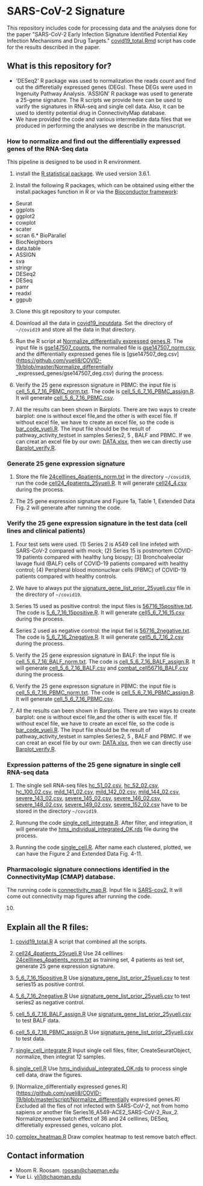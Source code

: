 # SARS-CoV-2 Signature

This repository includes code for processing data and the analyses done for the paper "SARS-CoV-2 Early Infection Signature Identified Potential Key Infection Mechanisms and Drug Targets." [covid19_total.Rmd](https://github.com/yueli8/COVID-19/blob/master/covid19_total.Rmd) script has code for the results described in the paper.


## What is this repository for?

* 'DESeq2' R package was used to normalization the reads count and find out the differetially expressed genes (DEGs). These DEGs were used in Ingenuity Pathway Analysis. 'ASSIGN' R package was used to generate a 25-gene signature. The R scripts we provide here can be used to varify the signatures in RNA-seq and single cell data. Also, it can be used to identity potential drug in ConnectivityMap database. 
* We have provided the code and various intermediate data files that we produced in performing the analyses we describe in the manuscript.


### How to normalize and find out the differentially expressed genes of the RNA-Seq data

This pipeline is designed to be used in R environment.

1. install the [R statistical package](https://www.r-project.org/). We used version 3.6.1.

2. Install the following R packages, which can be obtained using either the install.packages function in R or via the [Bioconductor framework](http://www.bioconductor.org/):

* Seurat
* ggplots
* ggplot2
* cowplot
* scater
* scran
6.* BioParallel
* BiocNeighbors
* data.table
* ASSIGN
* sva
* stringr
* DESeq2
* DESeq
* pamr
* readxl
* ggpub

3. Clone this git repository to your computer.

4. Download all the data in [covid19_inputdata](https://drive.google.com/drive/folders/1mIFiEcPm3o5FEkeBD4v3MaGjM0xazGbx). Set the directory of ```~/covid19``` and store all the data in that directory.

5. Run the R script at [Normalize_differentially expressed genes.R](https://github.com/yueli8/COVID-19/blob/master/script/Normalize_differentially_expressed_genes.R). The input file is [gse147507_counts](https://github.com/yueli8/COVID-19/blob/master/input_files/gse147507_counts), the normalied file is [gse147507_norm.csv](https://github.com/yueli8/COVID-19/blob/master/Normalize_differentially_expressed_genes/gse147507_norm.csv), and the differentially expressed genes file is [gse147507_deg.csv](https://github.com/yueli8/COVID-19/blob/master/Normalize_differentially _expressed_genes/gse147507_deg.csv) during the process.

6. Verify the 25 gene expresson signature in PBMC: the input file is [cell_5_6_7_16_PBMC_norm.txt](https://github.com/yueli8/COVID-19/blob/master/input_files/cell_5_6_7_16_PBMC_norm.txt). The code is [cell_5_6_7_16_PBMC_assign.R](https://github.com/yueli8/COVID-19/blob/master/PBMC/cell_5_6_7_16_PBMC_assign.R). It will generate [cell_5_6_7_16_PBMC.csv](https://github.com/yueli8/COVID-19/blob/master/input_files/cell_5_6_7_16_PBMC.csv).

7. All the results can been shown in Barplots. There are two ways to create barplot: one is without excel file,and the other is with excel file. If without excel file, we have to create an excel file, so the code is [bar_code_yueli.R](https://github.com/yueli8/COVID-19/blob/master/bar_code_yueli/bar_code_yueli.R). The input file should be the result of pathway_activity_testset in samples Series2, 5 , BALF and PBMC. If we can creat an excel file by our own: [DATA.xlsx](https://github.com/yueli8/COVID-19/blob/master/input_files/DATA.xlsx), then we can directly use [Barplot_verify.R](https://github.com/yueli8/COVID-19/blob/master/Barplot_verify/Barplot_verify.R). 

### Generate 25 gene expression signature

1. Store the file [24celllines_4patients_norm.txt](https://github.com/yueli8/COVID-19/blob/master/25_gene_expression_signature/24celllines_4patients_norm.txt) in the directory ```~/covid19```, run the code [cell24_4patients_25yueli.R](https://github.com/yueli8/COVID-19/blob/master/script/cell24_4patients_25yueli.R). It will generate [cell24_4.csv](https://github.com/yueli8/COVID-19/blob/master/25_gene_expression_signature/cell24_4.csv) during the process.

2. The 25 gene expression signature and Figure 1a, Table 1, Extended Data Fig. 2 will generate after running the code.

### Verify the 25 gene expression signature in the test data (cell lines and clinical patients)

1. Four test sets were used. (1) Series 2 is A549 cell line infeted with SARS-CoV-2 compared with mock; (2) Series 15 is postmortem COVID-19 patients compared with healthy lung biospy; (3) Bronchoalveolar lavage fluid (BALF) cells of COVID-19 patients compared with healthy control; (4) Peripheral blood mononuclear cells (PBMC) of COVID-19 patients compared with healthy controls.

2. We have to always put the [signature_gene_list_prior_25yueli.csv](https://github.com/yueli8/COVID-19/blob/master/input_files/signature_gene_list_prior_25yueli.csv) file in the directory of ```~/covid19```.

3. Series 15 used as positive control: the input files is [56716_15positive.txt](ttps://github.com/yueli8/COVID-19/blob/master/Series15/56716_15positive.txt). The code is [5_6_7_16_15positive.R](https://github.com/yueli8/COVID-19/blob/master/Series15/5_6_7_16_15positive.R). It will generate [cell5_6_7_16_15.csv](https://github.com/yueli8/COVID-19/blob/master/Series15/cell5_6_7_16_15.csv) during the process.

4. Series 2 used as negative control: the input fiel is [56716_2negative.txt](https://github.com/yueli8/COVID-19/blob/master/Series2/56716_2negative.txt). The code is [5_6_7_16_2negative.R](https://github.com/yueli8/COVID-19/blob/master/Series2/5_6_7_16_2negative.R). It will generate [cell5_6_7_16_2.csv](https://github.com/yueli8/COVID-19/blob/master/Series2/cell5_6_7_16_2.csv) during the process.

5. Verify the 25 gene expression signature in BALF: the input file is [cell_5_6_7_16_BALF_norm.txt](https://github.com/yueli8/COVID-19/blob/master/BALF/cell_5_6_7_16_BALF_norm.txt). The code is [cell_5_6_7_16_BALF_assign.R](https://github.com/yueli8/COVID-19/blob/master/BALF/cell_5_6_7_16_BALF_assign.R). It will generate [cell_5_6_7_16_BALF.csv](https://github.com/yueli8/COVID-19/blob/master/BALF/cell_5_6_7_16_BALF.csv) and [combat_cell56716_BALF.csv](https://github.com/yueli8/COVID-19/blob/master/BALF/combat_cell56716_BALF.csv) during the process.

6. Verify the 25 gene expresson signature in PBMC: the input file is [cell_5_6_7_16_PBMC_norm.txt](https://github.com/yueli8/COVID-19/blob/master/PBMC/cell_5_6_7_16_PBMC_norm.txt). The code is [cell_5_6_7_16_PBMC_assign.R](https://github.com/yueli8/COVID-19/blob/master/PBMC/cell_5_6_7_16_PBMC_assign.R). It will generate [cell_5_6_7_16_PBMC.csv](https://github.com/yueli8/COVID-19/blob/master/PBMC/cell_5_6_7_16_PBMC.csv).

7. All the results can been shown in Barplots. There are two ways to create barplot: one is without excel file,and the other is with excel file. If without excel file, we have to create an excel file, so the code is [bar_code_yueli.R](https://github.com/yueli8/COVID-19/blob/master/script/bar_code_yueli.R). The input file should be the result of pathway_activity_testset in samples Series2, 5 , BALF and PBMC. If we can creat an excel file by our own: [DATA.xlsx](https://github.com/yueli8/COVID-19/blob/master/input_files/DATA.xlsx), then we can directly use [Barplot_verify.R](https://github.com/yueli8/COVID-19/blob/master/Barplot_verify/Barplot_verify.R).
 
 
### Expression patterns of the 25 gene signature in single cell RNA-seq data

1. The single sell RNA-seq files [hc_51_02.csv](https://drive.google.com/drive/folders/1mIFiEcPm3o5FEkeBD4v3MaGjM0xazGbx), [hc_52_02.csv](https://drive.google.com/drive/folders/1mIFiEcPm3o5FEkeBD4v3MaGjM0xazGbx), [hc_100_02.csv](https://drive.google.com/drive/folders/1mIFiEcPm3o5FEkeBD4v3MaGjM0xazGbx), [mild_141_02.csv](https://drive.google.com/drive/folders/1mIFiEcPm3o5FEkeBD4v3MaGjM0xazGbx), [mild_142_02.csv](https://drive.google.com/drive/folders/1mIFiEcPm3o5FEkeBD4v3MaGjM0xazGbx), [mild_144_02.csv](https://drive.google.com/drive/folders/1mIFiEcPm3o5FEkeBD4v3MaGjM0xazGbx), [severe_143_02.csv](https://drive.google.com/drive/folders/1mIFiEcPm3o5FEkeBD4v3MaGjM0xazGbx), [severe_145_02.csv](https://drive.google.com/drive/folders/1mIFiEcPm3o5FEkeBD4v3MaGjM0xazGbx), [severe_146_02.csv](https://drive.google.com/drive/folders/1mIFiEcPm3o5FEkeBD4v3MaGjM0xazGbx), [severe_148_02.csv](https://drive.google.com/drive/folders/1mIFiEcPm3o5FEkeBD4v3MaGjM0xazGbx), [severe_149_02.csv](https://drive.google.com/drive/folders/1mIFiEcPm3o5FEkeBD4v3MaGjM0xazGbx), [severe_152_02.csv](https://drive.google.com/drive/folders/1mIFiEcPm3o5FEkeBD4v3MaGjM0xazGbx) have to be stored in the directory ```~/covid19```.

2. Runnung the code [single_cell_integrate.R](https://github.com/yueli8/COVID-19/blob/master/Single_cell_integrate/single_cell_integrate.R). After filter, and integration, it will generate the [hms_individual_integrated_OK.rds](https://drive.google.com/drive/folders/1mIFiEcPm3o5FEkeBD4v3MaGjM0xazGbx) file during the process.

3. Running the code [single_cell.R](https://github.com/yueli8/COVID-19/blob/master/Single_cell_cluster_figure/single_cell.R). After name each clustered, plotted, we can have the Figure 2 and Extended Data Fig. 4-11.

### Pharmacologic signature connections identified in the ConnectivityMap (CMAP) database.

The running code is [connectivity_map.R](https://github.com/yueli8/COVID-19/blob/master/Connectivity_map/connectivity_map.R). Input file is [SARS-cov2](https://github.com/yueli8/COVID-19/blob/master/Connectivity_map/SARS-cov2.csv), It will come out connectivity map figures after running the code.

10. 
## Explain all the R files:

1. [covid19_total.R](https://github.com/yueli8/COVID-19/blob/master/covid19_total.Rmd) A script that combined all the scripts.

2. [cell24_4patients_25yueli.R](https://github.com/yueli8/COVID-19/blob/master/25_gene_expression_signature/cell24_4patients_25yueli.R) Use 24 celllines [24celllines_4patients_norm.txt](https://github.com/yueli8/COVID-19/blob/master/25_gene_expression_signature/24celllines_4patients_norm.txt) as training set, 4 patients as test set, generate 25 gene expression signature.

3. [5_6_7_16_15positive.R](https://github.com/yueli8/COVID-19/blob/master/Series15/5_6_7_16_15positive.R) Use [signature_gene_list_prior_25yueli.csv](https://github.com/yueli8/COVID-19/blob/master/input_files/signature_gene_list_prior_25yueli.csv) to test series15 as positive control.

4. [5_6_7_16_2negative.R](https://github.com/yueli8/COVID-19/blob/master/Series2/5_6_7_16_2negative.R) Use [signature_gene_list_prior_25yueli.csv](https://github.com/yueli8/COVID-19/blob/master/input_files/signature_gene_list_prior_25yueli.csv) to test series2 as negative control.

5. [cell_5_6_7_16_BALF_assign.R](https://github.com/yueli8/COVID-19/blob/master/BALF/cell_5_6_7_16_BALF_assign.R) Use [signature_gene_list_prior_25yueli.csv](https://github.com/yueli8/COVID-19/blob/master/input_files/signature_gene_list_prior_25yueli.csv) to test BALF data.

6. [cell_5_6_7_16_PBMC_assign.R](https://github.com/yueli8/COVID-19/blob/master/PBMC/cell_5_6_7_16_PBMC_assign.R)  Use [signature_gene_list_prior_25yueli.csv](https://github.com/yueli8/COVID-19/blob/master/input_files/signature_gene_list_prior_25yueli.csv) to test data.

7. [single_cell_integrate.R](https://github.com/yueli8/COVID-19/blob/master/Single_cell_integrate/single_cell_integrate.R) Input single cell files, filter, CreateSeuratObject, normalize, then integrat 12 samples.

8. [single_cell.R](https://github.com/yueli8/COVID-19/blob/master/Single_cell_cluster_figure/single_cell.R) Use [hms_individual_integrated_OK.rds](https://drive.google.com/drive/folders/1mIFiEcPm3o5FEkeBD4v3MaGjM0xazGbx) to process single cell data, draw the figures.

9. [Normalize_differentially expressed genes.R](https://github.com/yueli8/COVID-19/blob/master/script/Normalize_differentially expressed genes.R) Excluded all the fles of not infected with SARS-CoV-2, not from homo sapiens or another file Series16_A549-ACE2_SARS-CoV-2_Rux_2. Normalize,remove batch effect of 36 and 24 celllines, DESeq, differetially expressed genes, volcano plot.

10. [complex_heatmap.R](https://github.com/yueli8/COVID-19/blob/master/script/complex_heatmap.R) Draw complex heatmap to test remove batch effect.


## Contact information

* Moom R. Roosam. [roosan@chapman.edu](mailto:roosan@chapman.edu)
* Yue Li. [yli1@chapman.edu](mailto:yli1@chapman.edu)

